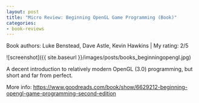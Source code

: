 ```yaml
---
layout: post
title: "Micro Review: Beginning OpenGL Game Programming (Book)"
categories:
- book-reviews
---
```


<p>Book authors: Luke Benstead, Dave Astle, Kevin Hawkins | My rating: 2/5</p>


![screenshot]({{ site.baseurl }}/images/posts/books_beginningopengl.jpg)


<p>A decent introduction to relatively modern OpenGL (3.0) programming, but short and far from perfect.</p>
<p>More info: <a href="https://www.goodreads.com/book/show/6629212-beginning-opengl-game-programming-second-edition">https://www.goodreads.com/book/show/6629212-beginning-opengl-game-programming-second-edition</a><p>




